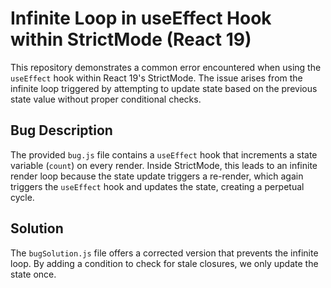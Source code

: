 # Infinite Loop in useEffect Hook within StrictMode (React 19)

This repository demonstrates a common error encountered when using the `useEffect` hook within React 19's StrictMode.  The issue arises from the infinite loop triggered by attempting to update state based on the previous state value without proper conditional checks.

## Bug Description
The provided `bug.js` file contains a `useEffect` hook that increments a state variable (`count`) on every render. Inside StrictMode, this leads to an infinite render loop because the state update triggers a re-render, which again triggers the `useEffect` hook and updates the state, creating a perpetual cycle. 

## Solution
The `bugSolution.js` file offers a corrected version that prevents the infinite loop.  By adding a condition to check for stale closures, we only update the state once.